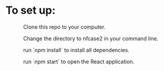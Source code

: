 # To set up:

<ul>
<ol>Clone this repo to your computer.</ol>
<ol>Change the directory to nfcase2 in your command line.</ol>
<ol>run `npm install` to install all dependencies.</ol>
<ol>run `npm start` to open the React application.</ol>
</ul>
